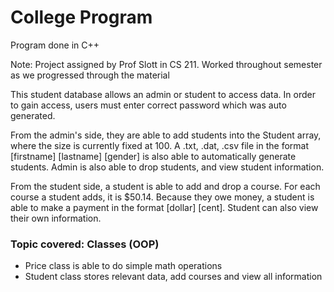 # College Program 

Program done in C++

Note: Project assigned by Prof Slott in CS 211. Worked throughout semester as we progressed through the material 

This student database allows an admin or student to access data. In order to gain access, users must enter correct password which was auto generated. 

From the admin's side, they are able to add students into the Student array, where the size is currently fixed at 100. A .txt, .dat, .csv file in the format [firstname] [lastname] [gender] is also able to automatically generate students. Admin is also able to drop students, and view student information.

From the student side, a student is able to add and drop a course. For each course a student adds, it is $50.14. Because they owe money, a student is able to make a payment in the format [dollar] [cent]. Student can also view their own information.

### Topic covered: Classes (OOP)
- Price class is able to do simple math operations
- Student class stores relevant data, add courses and view all information
